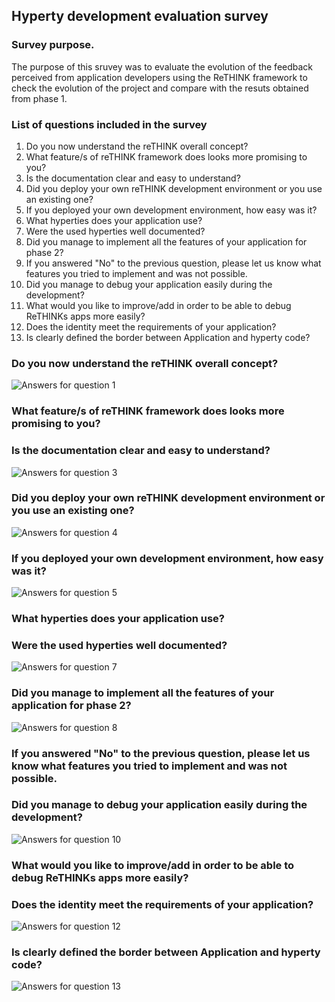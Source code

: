 ##  Hyperty development evaluation survey

### Survey purpose.
The purpose of this sruvey was to evaluate the evolution of the feedback perceived from application developers using the ReTHINK framework to check the evolution of the project and compare with the resuts obtained from phase 1.

### List of questions included in the survey

1. Do you now understand the reTHINK overall concept?
2. What feature/s of reTHINK framework does looks more promising to you?
3. Is the documentation clear and easy to understand?
4. Did you deploy your own reTHINK development environment or you use an existing one?
5. If you deployed your own development environment, how easy was it?
6. What hyperties does your application use?
7. Were the used hyperties well documented?
8. Did you manage to implement all the features of your application for phase 2?
9. If you answered "No" to the previous question, please let us know what features you tried to implement and was not possible.
10. Did you manage to debug your application easily during the development?
11. What would you like to improve/add in order to be able to debug ReTHINKs apps more easily?
12. Does the identity meet the requirements of your application?
13. Is clearly defined the border between Application and hyperty code?



### Do you now understand the reTHINK overall concept?

![Answers for question 1](/docs/dev-app-survey-results/images/2-app-dev-survey-1.png)



### What feature/s of reTHINK framework does looks more promising to you?



### Is the documentation clear and easy to understand?

![Answers for question 3](/docs/dev-app-survey-results/images/2-app-dev-survey-3.png)

### Did you deploy your own reTHINK development environment or you use an existing one?

![Answers for question 4](/docs/dev-app-survey-results/images/2-app-dev-survey-4.png)

### If you deployed your own development environment, how easy was it?

![Answers for question 5](/docs/dev-app-survey-results/images/2-app-dev-survey-5.png)

### What hyperties does your application use?



### Were the used hyperties well documented?

![Answers for question 7](/docs/dev-app-survey-results/images/2-app-dev-survey-7.png)

### Did you manage to implement all the features of your application for phase 2?

![Answers for question 8](/docs/dev-app-survey-results/images/2-app-dev-survey-8.png)

### If you answered "No" to the previous question, please let us know what features you tried to implement and was not possible.


### Did you manage to debug your application easily during the development?

![Answers for question 10](/docs/dev-app-survey-results/images/2-app-dev-survey-10.png)

### What would you like to improve/add in order to be able to debug ReTHINKs apps more easily?


### Does the identity meet the requirements of your application?

![Answers for question 12](/docs/dev-app-survey-results/images/2-app-dev-survey-12.png)


### Is clearly defined the border between Application and hyperty code?

![Answers for question 13](/docs/dev-app-survey-results/images/2-app-dev-survey-13.png)
